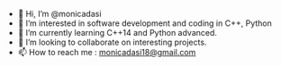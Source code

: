 - 👋 Hi, I’m @monicadasi
- 👀 I’m interested in software development and coding in C++, Python
- 🌱 I’m currently learning C++14 and Python advanced.
- 💞️ I’m looking to collaborate on interesting projects.
- 📫 How to reach me : monicadasi18@gmail.com

<!---
monicadasi/monicadasi is a ✨ special ✨ repository because its `README.md` (this file) appears on your GitHub profile.
You can click the Preview link to take a look at your changes.
--->
